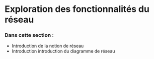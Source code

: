 # Exploration des fonctionnalités du réseau

### Dans cette section :
* Introduction de la notion de réseau 
* Introduction introduction du diagramme de réseau